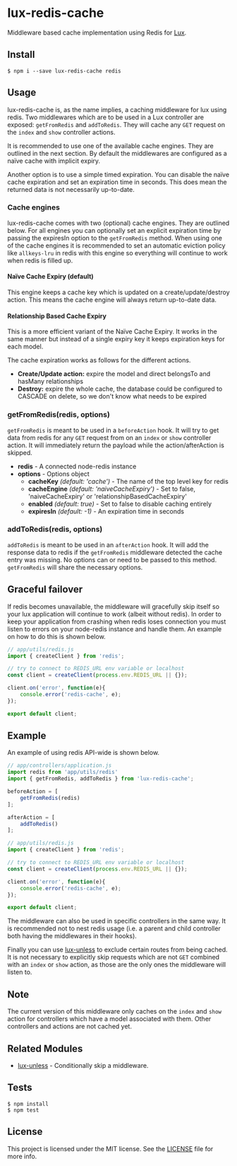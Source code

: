 # lux-redis-cache
Middleware based cache implementation using Redis for [Lux](https://github.com/postlight/lux).

## Install

    $ npm i --save lux-redis-cache redis

## Usage
lux-redis-cache is, as the name implies, a caching middleware for lux using redis. Two middlewares which are to be used in a Lux controller are exposed: `getFromRedis` and `addToRedis`. They will cache any `GET` request on the `index` and `show` controller actions.

It is recommended to use one of the available cache engines. They are outlined in the next section. By default the middlewares are configured as a naïve cache with implicit expiry.

Another option is to use a simple timed expiration. You can disable the naïve cache expiration and set an expiration time in seconds. This does mean the returned data is not necessarily up-to-date.

### Cache engines
lux-redis-cache comes with two (optional) cache engines. They are outlined below. For all engines you can optionally set an explicit expiration time by passing the expiresIn option to the `getFromRedis` method. When using one of the cache engines it is recommended to set an automatic eviction policy like `allkeys-lru` in redis with this engine so everything will continue to work when redis is filled up.

#### Naïve Cache Expiry (default)
This engine keeps a cache key which is updated on a create/update/destroy action. This means the cache engine will always return up-to-date data.

#### Relationship Based Cache Expiry
This is a more efficient variant of the Naïve Cache Expiry. It works in the same manner but instead of a single expiry key it keeps expiration keys for each model.

The cache expiration works as follows for the different actions.
- **Create/Update action:** expire the model and direct belongsTo and hasMany relationships
- **Destroy:** expire the whole cache, the database could be configured to CASCADE on delete, so we don't know what needs to be expired

### getFromRedis(redis, options)
`getFromRedis` is meant to be used in a `beforeAction` hook. It will try to get data from redis for any `GET` request from on an `index` or `show` controller action. It will immediately return the payload while the action/afterAction is skipped. 

- **redis** - A connected node-redis instance
- **options** - Options object
  - **cacheKey** *(default: 'cache')* - The name of the top level key for redis
  - **cacheEngine** *(default: 'naiveCacheExpiry')* - Set to false, 'naiveCacheExpiry' or 'relationshipBasedCacheExpiry'
  - **enabled** *(default: true)* - Set to false to disable caching entirely
  - **expiresIn** *(default: -1)* - An expiration time in seconds

### addToRedis(redis, options)
`addToRedis` is meant to be used in an `afterAction` hook. It will add the response data to redis if the `getFromRedis` middleware detected the cache entry was missing. No options can or need to be passed to this method. `getFromRedis` will share the necessary options.

## Graceful failover
If redis becomes unavailable, the middleware will gracefully skip itself so your lux application will continue to work (albeit without redis). In order to keep your application from crashing when redis loses connection you must listen to errors on your node-redis instance and handle them. An example on how to do this is shown below.

```javascript
// app/utils/redis.js
import { createClient } from 'redis';

// try to connect to REDIS_URL env variable or localhost
const client = createClient(process.env.REDIS_URL || {});

client.on('error', function(e){
    console.error('redis-cache', e);
});

export default client;
```

## Example
An example of using redis API-wide is shown below.

```javascript
// app/controllers/application.js
import redis from 'app/utils/redis'
import { getFromRedis, addToRedis } from 'lux-redis-cache';

beforeAction = [
    getFromRedis(redis)
];

afterAction = [
    addToRedis()
];

```

```javascript
// app/utils/redis.js
import { createClient } from 'redis';

// try to connect to REDIS_URL env variable or localhost
const client = createClient(process.env.REDIS_URL || {});

client.on('error', function(e){
    console.error('redis-cache', e);
});

export default client;
```

The middleware can also be used in specific controllers in the same way. It is recommended not to nest redis usage (i.e. a parent and child controller both having the middlewares in their hooks).

Finally you can use [lux-unless](https://github.com/nickschot/lux-unless) to exclude certain routes from being cached. It is not necessary to explicitly skip requests which are not `GET` combined with an `index` or `show` action, as those are the only ones the middleware will listen to.

## Note
The current version of this middleware only caches on the `index` and `show` action for controllers which have a model associated with them. Other controllers and actions are not cached yet.

## Related Modules

- [lux-unless](https://github.com/nickschot/lux-unless) - Conditionally skip a middleware.

## Tests

    $ npm install
    $ npm test

## License
This project is licensed under the MIT license. See the [LICENSE](LICENSE) file for more info.
